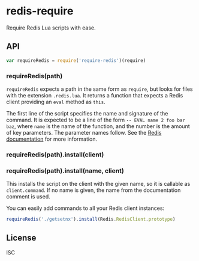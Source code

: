 # redis-require

  Require Redis Lua scripts with ease.

## API
```js
var requireRedis = require('require-redis')(require)
```

### requireRedis(path)

  `requireRedis` expects a path in the same form as `require`, but looks for files with the extension `.redis.lua`.
  It returns a function that expects a Redis client providing an `eval` method as `this`.

  The first line of the script specifies the name and signature of the command.
  It is expected to be a line of the form `-- EVAL name 2 foo bar baz`, where `name` is the name of the function, and the number is the amount of key parameters.
  The parameter names follow.
  See the [Redis documentation](http://redis.io/commands/eval) for more information.

### requireRedis(path).install(client)
### requireRedis(path).install(name, client)

  This installs the script on the client with the given name, so it is callable as `client.command`.
  If no name is given, the name from the documentation comment is used.

  You can easily add commands to all your Redis client instances:
```js
requireRedis('./getsetnx').install(Redis.RedisClient.prototype)
```

## License

  ISC

